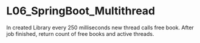 # L06_SpringBoot_Multithread
In created Library every 250 milliseconds new thread calls free book. After job finished, return count of free books and active threads.
